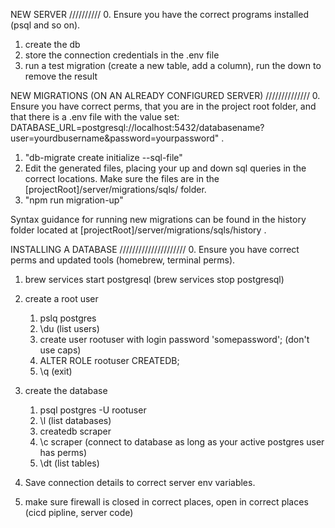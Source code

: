 NEW SERVER
////////// 0. Ensure you have the correct programs installed (psql and so on).

1. create the db
2. store the connection credentials in the .env file
3. run a test migration (create a new table, add a column), run the down to remove the result

NEW MIGRATIONS (ON AN ALREADY CONFIGURED SERVER)
////////////// 0. Ensure you have correct perms, that you are in the project root folder, and that there is a .env file with the value set: DATABASE_URL=postgresql://localhost:5432/databasename?user=yourdbusername&password=yourpassword" .

1. "db-migrate create initialize --sql-file"
2. Edit the generated files, placing your up and down sql queries in the correct locations. Make sure the files are in the [projectRoot]/server/migrations/sqls/ folder.
3. "npm run migration-up"

Syntax guidance for running new migrations can be found in the history folder located at [projectRoot]/server/migrations/sqls/history .

INSTALLING A DATABASE
///////////////////// 0. Ensure you have correct perms and updated tools (homebrew, terminal perms).

1. brew services start postgresql (brew services stop postgresql)
2. create a root user

   1. pslq postgres
   2. \du (list users)
   3. create user rootuser with login password 'somepassword'; (don't use caps)
   4. ALTER ROLE rootuser CREATEDB;
   5. \q (exit)

3. create the database
   1. psql postgres -U rootuser
   2. \l (list databases)
   3. createdb scraper
   4. \c scraper (connect to database as long as your active postgres user has perms)
   5. \dt (list tables)
4. Save connection details to correct server env variables.
5. make sure firewall is closed in correct places, open in correct places (cicd pipline, server code)
